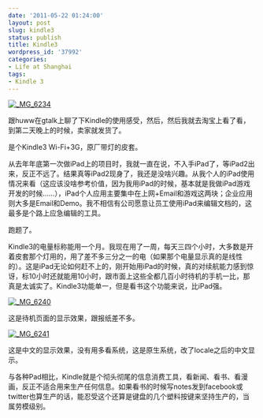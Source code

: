 ```yaml
---
date: '2011-05-22 01:24:00'
layout: post
slug: kindle3
status: publish
title: Kindle3
wordpress_id: '37992'
categories:
- Life at Shanghai
tags:
- Kindle 3
---
```


[![_MG_6234](http://edwardtoday.files.wordpress.com/2011/05/mg_6234_thumb.jpg)](http://edwardtoday.files.wordpress.com/2011/05/mg_6234.jpg)

跟huww在gtalk上聊了下Kindle的使用感受，然后，然后我就去淘宝上看了看，到第二天晚上的时候，卖家就发货了。

是个Kindle3 Wi-Fi+3G，原厂带灯的皮套。

从去年年底第一次做iPad上的项目时，我就一直在说，不入手iPad了，等iPad2出来，反正不远了。结果真等iPad2现身了，我还是没啥兴趣。从我个人的iPad使用情况来看（这应该没啥参考价值，因为我用iPad的时候，基本就是我做iPad游戏开发的时候……），iPad个人应用主要集中在上网+Email和游戏这两块；企业应用则大多是Email和Demo。我不相信有公司愿意让员工使用iPad来编辑文档的，这最多是个路上应急编辑的工具。

跑题了。

Kindle3的电量标称能用一个月。我现在用了一周，每天三四个小时，大多数是开着皮套那个灯用的，用了差不多三分之一的电（如果那个电量显示真的是线性的）。这是iPad无论如何赶不上的，刚开始用iPad的时候，真的对续航能力感到惊讶，标10小时还就能用10小时，跟市面上这些全都几百小时待机的手机一比，那真是太诚实了。Kindle3功能单一，但是看书这个功能来说，比iPad强。

[![_MG_6240](http://edwardtoday.files.wordpress.com/2011/05/mg_6240_thumb.jpg)](http://edwardtoday.files.wordpress.com/2011/05/mg_6240.jpg)

这是待机页面的显示效果，跟报纸差不多。

[![_MG_6241](http://edwardtoday.files.wordpress.com/2011/05/mg_6241_thumb.jpg)](http://edwardtoday.files.wordpress.com/2011/05/mg_6241.jpg)

这是中文的显示效果，没有用多看系统，这是原生系统，改了locale之后的中文显示。

与各种Pad相比，Kindle就是个彻头彻尾的信息消费工具，看新闻、看书、看漫画，反正不适合用来生产任何信息。如果看书的时候写notes发到facebook或twitter也算生产的话，能忍受这个还算是键盘的几个塑料按键来坚持生产的，当属劳模级别。
